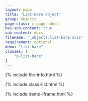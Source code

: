 ```yaml
---
layout: page
title: "List-bare object"
group: objects
page-class: c-page--docs
has-sub-content: true
sub-content: docs
filename: "_objects.list-bare.scss"
requirement: optional
demo: "list-bare"
classes: [
    "o-list-bare"
]
---
```


{% include file-info.html %}

{% include class-list.html %}



{% include demo-iframe.html %}
